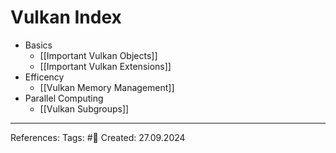 
# Vulkan Index

- Basics
	- [[Important Vulkan Objects]]
	- [[Important Vulkan Extensions]]
- Efficency
	- [[Vulkan Memory Management]]
- Parallel Computing
	- [[Vulkan Subgroups]]

---

References: 
Tags: #📑
Created: 27.09.2024